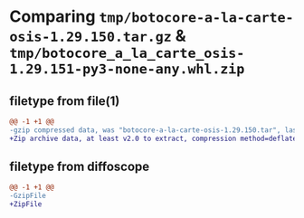 # Comparing `tmp/botocore-a-la-carte-osis-1.29.150.tar.gz` & `tmp/botocore_a_la_carte_osis-1.29.151-py3-none-any.whl.zip`

## filetype from file(1)

```diff
@@ -1 +1 @@
-gzip compressed data, was "botocore-a-la-carte-osis-1.29.150.tar", last modified: Fri Jun  9 01:40:26 2023, max compression
+Zip archive data, at least v2.0 to extract, compression method=deflate
```

## filetype from diffoscope

```diff
@@ -1 +1 @@
-GzipFile
+ZipFile
```

